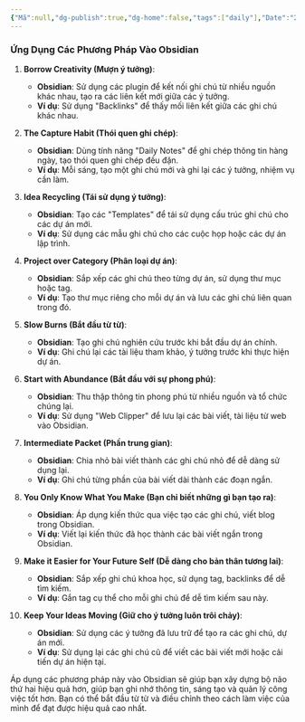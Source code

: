 ```yaml
---
{"Mã":null,"dg-publish":true,"dg-home":false,"tags":["daily"],"Date":"2024-06-22","permalink":"/hoc-hoi/ghi-chu-mang-luoi/ung-dung-secondbrain-vao-obsidian/","dgPassFrontmatter":true,"noteIcon":"","updated":"2025-01-14T22:28:06.739+07:00"}
---
```


### Ứng Dụng Các Phương Pháp Vào Obsidian

1. **Borrow Creativity (Mượn ý tưởng)**:
   - **Obsidian**: Sử dụng các plugin để kết nối ghi chú từ nhiều nguồn khác nhau, tạo ra các liên kết mới giữa các ý tưởng.
   - **Ví dụ**: Sử dụng "Backlinks" để thấy mối liên kết giữa các ghi chú khác nhau.

2. **The Capture Habit (Thói quen ghi chép)**:
   - **Obsidian**: Dùng tính năng "Daily Notes" để ghi chép thông tin hàng ngày, tạo thói quen ghi chép đều đặn.
   - **Ví dụ**: Mỗi sáng, tạo một ghi chú mới và ghi lại các ý tưởng, nhiệm vụ cần làm.

3. **Idea Recycling (Tái sử dụng ý tưởng)**:
   - **Obsidian**: Tạo các "Templates" để tái sử dụng cấu trúc ghi chú cho các dự án mới.
   - **Ví dụ**: Sử dụng các mẫu ghi chú cho các cuộc họp hoặc các dự án lập trình.

4. **Project over Category (Phân loại dự án)**:
   - **Obsidian**: Sắp xếp các ghi chú theo từng dự án, sử dụng thư mục hoặc tag.
   - **Ví dụ**: Tạo thư mục riêng cho mỗi dự án và lưu các ghi chú liên quan trong đó.

5. **Slow Burns (Bắt đầu từ từ)**:
   - **Obsidian**: Tạo ghi chú nghiên cứu trước khi bắt đầu dự án chính.
   - **Ví dụ**: Ghi chú lại các tài liệu tham khảo, ý tưởng trước khi thực hiện dự án.

6. **Start with Abundance (Bắt đầu với sự phong phú)**:
   - **Obsidian**: Thu thập thông tin phong phú từ nhiều nguồn và tổ chức chúng lại.
   - **Ví dụ**: Sử dụng "Web Clipper" để lưu lại các bài viết, tài liệu từ web vào Obsidian.

7. **Intermediate Packet (Phần trung gian)**:
   - **Obsidian**: Chia nhỏ bài viết thành các ghi chú nhỏ để dễ dàng sử dụng lại.
   - **Ví dụ**: Ghi chú từng phần của bài viết dài thành các đoạn ngắn.

8. **You Only Know What You Make (Bạn chỉ biết những gì bạn tạo ra)**:
   - **Obsidian**: Áp dụng kiến thức qua việc tạo các ghi chú, viết blog trong Obsidian.
   - **Ví dụ**: Viết lại kiến thức đã học thành các bài viết ngắn trong Obsidian.

9. **Make it Easier for Your Future Self (Dễ dàng cho bản thân tương lai)**:
   - **Obsidian**: Sắp xếp ghi chú khoa học, sử dụng tag, backlinks để dễ tìm kiếm.
   - **Ví dụ**: Gắn tag cụ thể cho mỗi ghi chú để dễ tìm kiếm sau này.

10. **Keep Your Ideas Moving (Giữ cho ý tưởng luôn trôi chảy)**:
    - **Obsidian**: Sử dụng các ý tưởng đã lưu trữ để tạo ra các ghi chú, dự án mới.
    - **Ví dụ**: Sử dụng lại các ghi chú cũ để viết các bài viết mới hoặc cải tiến dự án hiện tại.

Áp dụng các phương pháp này vào Obsidian sẽ giúp bạn xây dựng bộ não thứ hai hiệu quả hơn, giúp bạn ghi nhớ thông tin, sáng tạo và quản lý công việc tốt hơn. Bạn có thể bắt đầu từ từ và điều chỉnh theo cách làm việc của mình để đạt được hiệu quả cao nhất. 






 